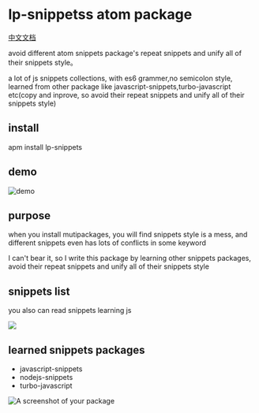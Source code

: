 # lp-snippetss atom package
[中文文档](https://github.com/SimplyY/lp-snippets/blob/master/zh-cn-README.md)

avoid different atom snippets package's repeat snippets and unify all of their snippets style。

a lot of js snippets collections, with es6 grammer,no semicolon style, learned from other package like javascript-snippets,turbo-javascript etc(copy and inprove, so avoid their repeat snippets and unify all of their snippets style)

## install
apm install lp-snippets

## demo
![demo](http://7xkpdt.com1.z0.glb.clouddn.com/blog-2-29-test.gif)

## purpose
when you install mutipackages, you will find snippets style is a mess, and different snippets even has lots of conflicts in some keyword

I can't bear it, so I write this package by learning other snippets packages, avoid their repeat snippets and unify all of their snippets style

## snippets list
you also can read snippets learning js

![](http://7xkpdt.com1.z0.glb.clouddn.com/9f771f6c35cf419f2ddea1e0580a84d1.png)

## learned snippets packages
- javascript-snippets
- nodejs-snippets
- turbo-javascript

![A screenshot of your package](https://f.cloud.github.com/assets/69169/2290250/c35d867a-a017-11e3-86be-cd7c5bf3ff9b.gif)
